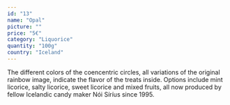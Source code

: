 ```yaml
---
id: "13"
name: "Opal"
picture: ""
price: "5€"
category: "Liquorice"
quantity: "100g"
country: "Iceland"
---
```

The different colors of the coencentric circles, all variations of the original rainbow image, indicate the flavor of the treats inside. Options include mint licorice, salty licorice, sweet licorice and mixed fruits, all now produced by fellow Icelandic candy maker Nói Síríus since 1995.